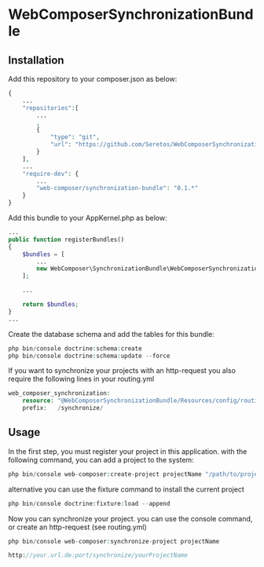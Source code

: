 WebComposerSynchronizationBundle
================================

Installation
------------

Add this repository to your composer.json as below:

```php
{
    ...
    "repositories":[
        ...
        ,
        {
            "type": "git",
            "url": "https://github.com/Seretos/WebComposerSynchronizationBundle"
        }
    ],
    ...
    "require-dev": {
        ...
        "web-composer/synchronization-bundle": "0.1.*"
    }
}
```

Add this bundle to your AppKernel.php as below:

```php
...
public function registerBundles()
{
    $bundles = [
        ...
        new WebComposer\SynchronizationBundle\WebComposerSynchronizationBundle(),
    ];

    ...

    return $bundles;
}
...
```

Create the database schema and add the tables for this bundle:

```php
php bin/console doctrine:schema:create
php bin/console doctrine:schema:update --force
```

If you want to synchronize your projects with an http-request you also
require the following lines in your routing.yml

```php
web_composer_synchronization:
    resource: "@WebComposerSynchronizationBundle/Resources/config/routing.yml"
    prefix:   /synchronize/
```

Usage
-----

In the first step, you must register your project in this application.
with the following command, you can add a project to the system:

```php
php bin/console web-composer:create-project projectName "/path/to/project"
```

alternative you can use the fixture command to install the current project

```php
php bin/console doctrine:fixture:load --append
```

Now you can synchronize your project. you can use the console command, or create an http-request (see routing.yml)

```php
php bin/console web-composer:synchronize-project projectName
```

```php
http://your.url.de:port/synchronize/yourProjectName
```
